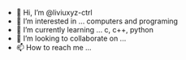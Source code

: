 - 👋 Hi, I’m @liviuxyz-ctrl
- 👀 I’m interested in ... computers and programing
- 🌱 I’m currently learning ... c, c++, python
- 💞️ I’m looking to collaborate on ...
- 📫 How to reach me ...


